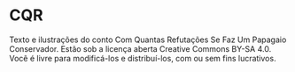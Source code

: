 # CQR
Texto e ilustrações do conto Com Quantas Refutações Se Faz Um Papagaio Conservador. Estão sob a licença aberta Creative Commons BY-SA 4.0. Você é livre para modificá-los e distribuí-los, com ou sem fins lucrativos.
